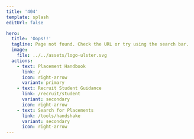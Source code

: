 ```yaml
---
title: '404'
template: splash
editUrl: false

hero:
  title: 'Oops!!'
  tagline: Page not found. Check the URL or try using the search bar.
  image:
    file: ../../assets/logo-ulster.svg
  actions:
    - text: Placement Handbook
      link: /
      icon: right-arrow
      variant: primary
    - text: Recruit Student Guidance
      link: /recruit/student
      variant: secondary
      icon: right-arrow
    - text: Search for Placements
      link: /tools/handshake
      variant: secondary
      icon: right-arrow
---
```



